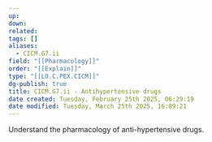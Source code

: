 ```yaml
---
up: 
down: 
related: 
tags: []
aliases:
  - CICM.G7.ii
field: "[[Pharmacology]]"
order: "[[Explain]]"
type: "[[LO.C.PEX.CICM]]"
dg-publish: true
title: CICM.G7.ii - Antihypertensive drugs
date created: Tuesday, February 25th 2025, 06:29:19
date modified: Tuesday, March 25th 2025, 16:09:21
---
```


Understand the pharmacology of anti-hypertensive drugs.
